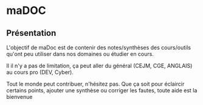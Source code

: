 # maDOC
## Présentation
L'objectif de maDoc est de contenir des notes/synthèses des cours/outils qu'ont peu utiliser dans nos domaines ou étudier en cours.

Il il n'y a pas de limitation, ça peut aller du général (CEJM, CGE, ANGLAIS) au cours pro (DEV, Cyber).

Tout le monde peut contribuer, n'hésitez pas. Que ça soit pour éclaircir certains points, ajouter une synthèse ou corriger les fautes, toute aide est la bienvenue